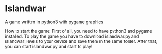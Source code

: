 # Islandwar
A game written in python3 with pygame graphics

How to start the game:
First of all, you need to have python3 and pygame installed.
To play the game you have to download islandwar.py and islandwar_levels to your device and save them in the same folder. After that, you can start islandwar.py and start to play!
